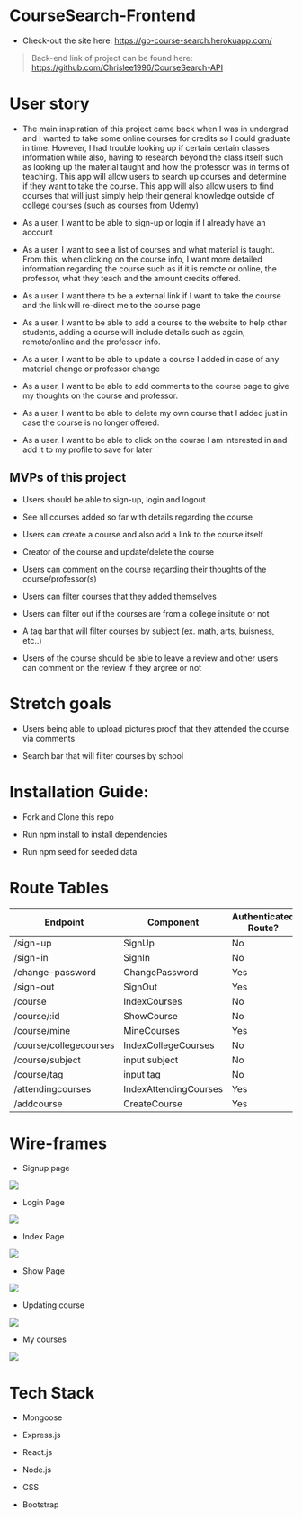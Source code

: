 # CourseSearch-Frontend

* Check-out the site here: https://go-course-search.herokuapp.com/

> Back-end link of project can be found here: https://github.com/Chrislee1996/CourseSearch-API

# User story

* The main inspiration of this project came back when I was in undergrad and I wanted to take some online courses for credits so I could graduate in time. However, I had trouble looking up if certain certain classes information while also, having to research beyond the class itself such as looking up the material taught and how the professor was in terms of teaching. This app will allow users to search up courses and determine if they want to take the course. This app will also allow users to find courses that will just simply help their general knowledge outside of college courses (such as courses from Udemy)

* As a user, I want to be able to sign-up or login if I already have an account

* As a user, I want to see a list of courses and what material is taught. From this, when clicking on the course info, I want more detailed information regarding the course such as if it is remote or online, the professor, what they teach and the amount credits offered.

* As a user, I want there to be a external link if I want to take the course and the link will re-direct me to the course page

* As a user, I want to be able to add a course to the website to help other students, adding a course will include details such as again, remote/online and the professor info. 

* As a user, I want to be able to update a course I added in case of any material change or professor change

* As a user, I want to be able to add comments to the course page to give my thoughts on the course and professor.

* As a user, I want to be able to delete my own course that I added just in case the course is no longer offered. 

* As a user, I want to be able to click on the course I am interested in and add it to my profile to save for later


## MVPs of this project

* Users should be able to sign-up, login and logout

* See all courses added so far with details regarding the course

* Users can create a course and also add a link to the course itself

* Creator of the course and update/delete the course

* Users can comment on the course regarding their thoughts of the course/professor(s)

* Users can filter courses that they added themselves

* Users can filter out if the courses are from a college insitute or not

* A tag bar that will filter courses by subject (ex. math, arts, buisness, etc..)

* Users of the course should be able to leave a review and other users can comment on the review if they argree or not




# Stretch goals 

* Users being able to upload pictures proof that they attended the course via comments

* Search bar that will filter courses by school


# Installation Guide:

* Fork and Clone this repo

* Run npm install to install dependencies

* Run npm seed for seeded data

# Route Tables

|   Endpoint   | Component | Authenticated Route? |
|------------------|-------------------|--|
|/sign-up           | SignUp           |No |
|/sign-in           | SignIn           |No |  
|/change-password    | ChangePassword           |Yes |  
|/sign-out           | SignOut           |Yes |
|/course           | IndexCourses           |No |  
|/course/:id           | ShowCourse           |No |
|/course/mine         | MineCourses           |Yes |  
|/course/collegecourses           | IndexCollegeCourses           |No |
|/course/subject           | input subject          |No |
|/course/tag           | input tag           |No |  
|/attendingcourses           | IndexAttendingCourses           |Yes |  
|/addcourse           | CreateCourse           |Yes |  










# Wire-frames

* Signup page

![](images/wireframes/signup.PNG)

* Login Page

![](images/wireframes/login.png)

* Index Page

![](images/wireframes/indexpage.png)

* Show Page

![](images/wireframes/showpage.png)

* Updating course

![](images/wireframes/updatepage.PNG)

* My courses

![](images/wireframes/minecourses.PNG)



# Tech Stack 

* Mongoose 

* Express.js

* React.js

* Node.js

* CSS

* Bootstrap

